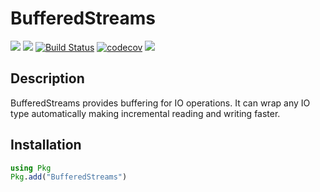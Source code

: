 # BufferedStreams

[![](https://img.shields.io/github/release/JuliaIO/BufferedStreams.jl.svg?style=flat-square)](https://github.com/JuliaIO/BufferedStreams.jl/releases/latest)
[![](https://img.shields.io/badge/license-MIT-green.svg?style=flat-square)](https://github.com/JuliaIO/BufferedStreams.jl/blob/master/LICENSE)
[![Build Status](https://github.com/JuliaIO/BufferedStreams.jl/workflows/CI/badge.svg)](https://github.com/JuliaIO/BufferedStreams.jl/actions?query=workflows/CI) [![codecov](https://codecov.io/gh/JuliaIO/BufferedStreams.jl/branch/master/graph/badge.svg)](https://codecov.io/gh/JuliaIO/BufferedStreams.jl)
[![](https://img.shields.io/badge/docs-stable-blue.svg?style=flat-square)](https://juliaio.github.io/BufferedStreams.jl/stable)


## Description

BufferedStreams provides buffering for IO operations. It can wrap any IO type
automatically making incremental reading and writing faster.


## Installation

```julia
using Pkg
Pkg.add("BufferedStreams")
```
